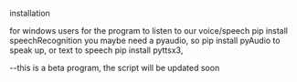 installation

for windows users
for the program to listen to our voice/speech pip install speechRecognition
you maybe need a pyaudio, so pip install pyAudio
to speak up, or text to speech pip install pyttsx3,


--this is a beta program, the script will be updated soon 